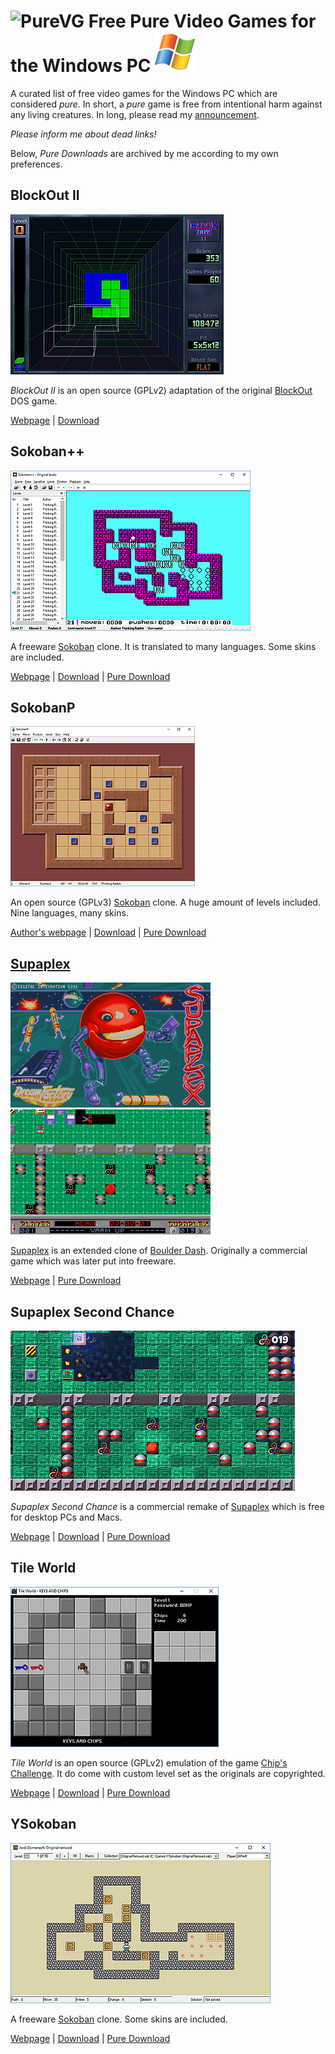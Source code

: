 # ![PureVG](https://avatars2.githubusercontent.com/u/43688709?s=64&v=4) Free Pure Video Games for the Windows PC ![WinIcon](https://github.com/PureVideoGames/free-win/raw/master/images/winicn64px.png)

A curated list of free video games for the Windows PC which are considered _pure_. In short, a _pure_ game is free from intentional harm against any living creatures. In long, please read my [announcement](https://steamcommunity.com/groups/purevideogames#announcements/detail/1698312095248060235).

_Please inform me about dead links!_

Below, _Pure Downloads_ are archived by me according to my own preferences.

## BlockOut II

[![BlockOut II](https://github.com/PureVideoGames/free-win/raw/master/images/BlockOut%20II/scr1_341x256.png)](https://github.com/PureVideoGames/free-win/raw/master/images/BlockOut%20II/scr1_512x384.jpg)

_BlockOut II_ is an open source (GPLv2) adaptation of the original [BlockOut] DOS game.

[Webpage](http://blockout.net/blockout2/) | [Download](https://sourceforge.net/projects/blockout/files/latest/download) 

## Sokoban++

[![Sokoban++](https://github.com/PureVideoGames/free-win/raw/master/images/Sokoban%2B%2B/screenshot001_384x256.png)](https://github.com/PureVideoGames/free-win/raw/master/images/Sokoban%2B%2B/screenshot001_926x617.png)

A freeware [Sokoban] clone. It is translated to many languages. Some skins are included.

[Webpage](http://www.joriswit.nl/sokoban/) | [Download](http://www.joriswit.nl/sokoban/en/download.htm) | [Pure Download](https://doc-08-9g-docs.googleusercontent.com/docs/securesc/r7f10aj8r71p74jtko3m43b2atie80o8/v58jm8q92ql3gna9i08k2204hne7uft9/1550484000000/01317742053574576657/01317742053574576657/1gC5egoi7Fo8CabVyO2tgUycxqV0n5Abn?e=download)

## SokobanP

[![SokobanP](https://github.com/PureVideoGames/free-win/raw/master/images/SokobanP/screenshot001_295x256.png)](https://github.com/PureVideoGames/free-win/raw/master/images/SokobanP/screenshot001_802x697.png)

An open source (GPLv3) [Sokoban] clone. A huge amount of levels included. Nine languages, many skins.

[Author's webpage](http://petr.lastovicka.sweb.cz/indexEN.html) | [Download](https://sourceforge.net/projects/sokobanp/files/SokobanP.zip/download) | [Pure Download](https://doc-0g-9g-docs.googleusercontent.com/docs/securesc/r7f10aj8r71p74jtko3m43b2atie80o8/ig4o53c8ecvccg6b6c1f6d0vvgtuodno/1550484000000/01317742053574576657/01317742053574576657/1whTPBIleQprQQRAhpMe8W1c6WLzDdLVM?e=download)

## [Supaplex]

[![Supaplex Title Screen](https://github.com/PureVideoGames/free-win/raw/master/images/Supaplex/spfix63_001_320x200.png)](https://github.com/PureVideoGames/free-win/raw/master/images/Supaplex/spfix63_001_640x400.png) [![Supaplex Gameplay](https://github.com/PureVideoGames/free-win/raw/master/images/Supaplex/spfix63_003_320x200.png)](https://github.com/PureVideoGames/free-win/raw/master/images/Supaplex/spfix63_003_640x400.png)

[Supaplex] is an extended clone of [Boulder Dash]. Originally a commercial game which was later put into freeware.

[Webpage](http://www.elmerproductions.com/sp/index.html) | [Pure Download](https://doc-0g-9g-docs.googleusercontent.com/docs/securesc/r7f10aj8r71p74jtko3m43b2atie80o8/m9rallmbefmuj4d5mme21dvvhkdqsda6/1550484000000/01317742053574576657/01317742053574576657/1UL7DTGylEcoG2qQJ2xjdj1kuDANVWeEL?e=download)

## Supaplex Second Chance

[![Supaplex Second Chance](https://raw.githubusercontent.com/PureVideoGames/free-win/master/images/Supaplex%20Second%20Chance/screenshot001_455x256.png)](https://raw.githubusercontent.com/PureVideoGames/free-win/master/images/Supaplex%20Second%20Chance/screenshot001_1600x900.png)

_Supaplex Second Chance_ is a commercial remake of [Supaplex] which is free for desktop PCs and Macs.

[Webpage](https://www.supaplex3d.com/) | [Download](https://goo.gl/e5eVFi) | [Pure Download](https://doc-0o-9g-docs.googleusercontent.com/docs/securesc/r7f10aj8r71p74jtko3m43b2atie80o8/8gfufemdveansvmr1lljvohfqn9tp7u6/1550484000000/01317742053574576657/01317742053574576657/16vSfZ0i7zCTEmWX8HdZq7U-3XtI4dUvR?e=download)


## Tile World

[![Tile World](https://github.com/PureVideoGames/free-win/raw/master/images/Tile%20World/screenshot001_333x256.png)](https://github.com/PureVideoGames/free-win/raw/master/images/Tile%20World/screenshot001_650x499.png)

_Tile World_ is an open source (GPLv2) emulation of the game [Chip's Challenge]. It do come with custom level set as the originals are copyrighted.

[Webpage](http://www.muppetlabs.com/~breadbox/software/tworld/) | [Download](http://www.muppetlabs.com/~breadbox/pub/software/tworld/tworld-1.3.2-win32-CCLPs.zip) | [Pure Download](https://doc-0o-9g-docs.googleusercontent.com/docs/securesc/r7f10aj8r71p74jtko3m43b2atie80o8/0rbcssb1ud7u65t11ljffnqcrdv1oleu/1550484000000/01317742053574576657/01317742053574576657/1ujV2hlinJohih22ToO4q4YBVEGFKj505?e=download)

## YSokoban

[![YSokoban](https://github.com/PureVideoGames/free-win/raw/master/images/YSokoban/screenshot001_416x256.png)](https://github.com/PureVideoGames/free-win/raw/master/images/YSokoban/screenshot001_888x547.png)

A freeware [Sokoban] clone. Some skins are included.

[Webpage](http://ygp.orgfree.com/sokoban.html) | [Download](http://ygp.orgfree.com/pgms/ysokoban.zip) | [Pure Download](https://doc-0g-9g-docs.googleusercontent.com/docs/securesc/r7f10aj8r71p74jtko3m43b2atie80o8/fdncu5l17bsetljc9p9d83gh3vqc8ltf/1550484000000/01317742053574576657/01317742053574576657/1FVMAN1qjU3VVHAqDgr80mnFNslHrV3lY?e=download&nonce=ipbj9kk3120nq&user=01317742053574576657&hash=3kp8m56t8ejq99uojj9iesq2pjlh5vms)

[BlockOut]: https://en.wikipedia.org/wiki/Blockout
[Boulder Dash]: https://en.wikipedia.org/wiki/Boulder_Dash
[Chip's Challenge]: https://en.wikipedia.org/wiki/Chip%27s_Challenge
[Sokoban]: https://en.wikipedia.org/wiki/Sokoban
[Supaplex]: https://en.wikipedia.org/wiki/Supaplex
